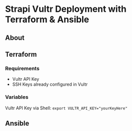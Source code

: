 # Strapi Vultr Deployment with Terraform & Ansible

## About

## Terraform

### Requirements

- Vultr API Key
- SSH Keys already configured in Vultr

### Variables

Vultr API Key via Shell: `export VULTR_API_KEY="yourKeyHere"`

## Ansible
